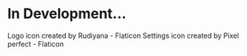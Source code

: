 # In Development...

Logo icon created by Rudiyana - Flaticon
Settings icon created by Pixel perfect - Flaticon